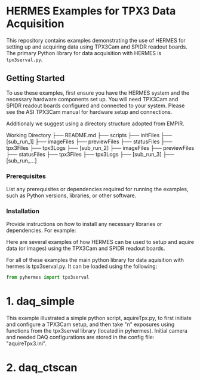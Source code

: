 # HERMES Examples for TPX3 Data Acquisition

This repository contains examples demonstrating the use of HERMES for setting up and acquiring data using TPX3Cam and SPIDR readout boards. The primary Python library for data acquisition with HERMES is `tpx3serval.py`.

## Getting Started

To use these examples, first ensure you have the HERMES system and the necessary hardware components set up. You will need TPX3Cam and SPIDR readout boards configured and connected to your system. Please see the ASI TPX3Cam manual for hardware setup and connections. 

Additionaly we suggest using a directory structure adopted from EMPIR. 

Working Directory
├── README.md
├── scripts
├── initFiles
├── [sub_run_1]
    ├── imageFiles
    ├── previewFiles
    ├── statusFiles
    ├── tpx3Files
    ├── tpx3Logs
├── [sub_run_2]
    ├── imageFiles
    ├── previewFiles
    ├── statusFiles
    ├── tpx3Files
    ├── tpx3Logs
├── [sub_run_3]
├── [sub_run_...]

### Prerequisites

List any prerequisites or dependencies required for running the examples, such as Python versions, libraries, or other software.

### Installation

Provide instructions on how to install any necessary libraries or dependencies. For example:

Here are several examples of how HERMES can be used to setup and aquire data (or images) using the TPX3Cam and SPIDR readout boards. 

For all of these examples the main python library for data aquisition with hermes is tpx3serval.py. It can be loaded using the following:

```python
from pyhermes import tpx3serval
```

# 1. daq_simple #
This example illustrated a simple python script, aquireTpx.py, to first initiate and configure a TPX3Cam setup, and then take "n" exposures using functions from the tpx3serval library (located in pyhermes). Initial camera and needed DAQ configurations are stored in the config file: "aquireTpx3.ini".  

# 2. daq_ctscan #